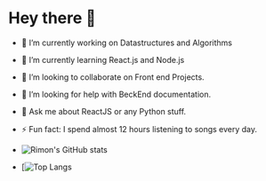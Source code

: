 # Hey there 👋

- 🔭 I’m currently working on Datastructures and Algorithms
- 🌱 I’m currently learning React.js and Node.js
- 👯 I’m looking to collaborate on Front end Projects.
- 🤔 I’m looking for help with BeckEnd documentation.
- 💬 Ask me about ReactJS or any Python stuff.
- ⚡ Fun fact: I spend almost 12 hours listening to songs every day.


- ![Rimon's GitHub stats](https://github-readme-stats.vercel.app/api?username=Rimonok12&show_icons=true&theme=radical)

- [![Top Langs](https://github-readme-stats.vercel.app/api/top-langs/?username=Rimonok12)



